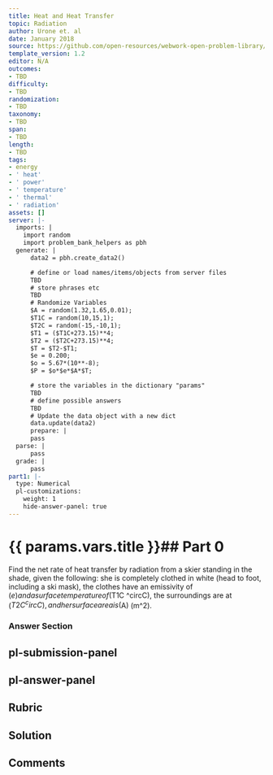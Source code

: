 ```yaml
---
title: Heat and Heat Transfer
topic: Radiation
author: Urone et. al
date: January 2018
source: https://github.com/open-resources/webwork-open-problem-library/tree/master/Contrib/BrockPhysics/College_Physics_Urone/14.Heat_and_Heat_Transfer/14-07.Radiation/NU_U17_14_07_005.pg
template_version: 1.2
editor: N/A
outcomes:
- TBD
difficulty:
- TBD
randomization:
- TBD
taxonomy:
- TBD
span:
- TBD
length:
- TBD
tags:
- energy
- ' heat'
- ' power'
- ' temperature'
- ' thermal'
- ' radiation'
assets: []
server: |-
  imports: |
    import random
    import problem_bank_helpers as pbh
  generate: |
      data2 = pbh.create_data2()

      # define or load names/items/objects from server files
      TBD
      # store phrases etc
      TBD
      # Randomize Variables
      $A = random(1.32,1.65,0.01);
      $T1C = random(10,15,1);
      $T2C = random(-15,-10,1);
      $T1 = ($T1C+273.15)**4;
      $T2 = ($T2C+273.15)**4;
      $T = $T2-$T1;
      $e = 0.200;
      $o = 5.67*(10**-8);
      $P = $o*$e*$A*$T;

      # store the variables in the dictionary "params"
      TBD
      # define possible answers
      TBD
      # Update the data object with a new dict
      data.update(data2)
      prepare: |
      pass
  parse: |
      pass
  grade: |
      pass
part1: |-
  type: Numerical
  pl-customizations:
    weight: 1
    hide-answer-panel: true
---
```


# {{ params.vars.title }}## Part 0 
Find the net rate of heat transfer by radiation from a skier standing in the shade, given the following: she is completely clothed in white (head to foot, including a ski mask), the clothes have an emissivity of ($e) and a surface temperature of ($T1C ^circC), the surroundings are at ($T2C ^circC), and her surface area is ($A) (m^2). 


### Answer Section 


## pl-submission-panel 


## pl-answer-panel 


## Rubric 


## Solution 


## Comments 


